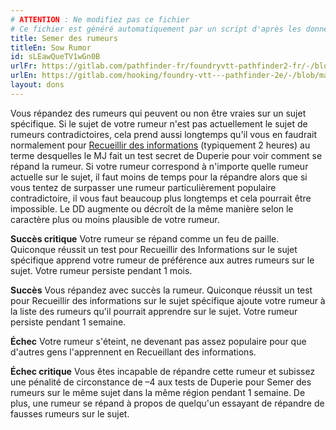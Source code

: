```yaml
---
# ATTENTION : Ne modifiez pas ce fichier
# Ce fichier est généré automatiquement par un script d'après les données du module Foundry VTT officiel et de sa traduction
title: Semer des rumeurs
titleEn: Sow Rumor
id: sLEawQueTV1wGn0B
urlFr: https://gitlab.com/pathfinder-fr/foundryvtt-pathfinder2-fr/-/blob/master/data/feats/sLEawQueTV1wGn0B.htm
urlEn: https://gitlab.com/hooking/foundry-vtt---pathfinder-2e/-/blob/master/packs/data/feats.db/sow-rumor.json
layout: dons
---
```

Vous répandez des rumeurs qui peuvent ou non être vraies sur un sujet spécifique. Si le sujet de votre rumeur n'est pas actuellement le sujet de rumeurs contradictoires, cela prend aussi longtemps qu'il vous en faudrait normalement pour [Recueillir des informations](../actions/recueillir-des-informations.html) (typiquement 2 heures) au terme desquelles le MJ fait un test secret de Duperie pour voir comment se répand la rumeur. Si votre rumeur correspond à n'importe quelle rumeur actuelle sur le sujet, il faut moins de temps pour la répandre alors que si vous tentez de surpasser une rumeur particulièrement populaire  contradictoire, il vous faut beaucoup plus longtemps et cela pourrait être impossible. Le DD augmente ou décroît de la même manière selon le caractère plus ou moins plausible de votre rumeur.

**Succès critique** Votre rumeur se répand comme un feu de paille. Quiconque réussit un test pour Recueillir des Informations sur le sujet spécifique apprend votre rumeur de préférence aux autres rumeurs sur le sujet. Votre rumeur persiste pendant 1 mois.

**Succès** Vous répandez avec succès la rumeur. Quiconque réussit un test pour Recueillir des informations sur le sujet spécifique ajoute votre rumeur à la liste des rumeurs qu'il pourrait apprendre sur le sujet. Votre rumeur persiste pendant 1 semaine.

**Échec** Votre rumeur s'éteint, ne devenant pas assez populaire pour que d'autres gens l'apprennent en Recueillant des informations.

**Échec critique** Vous êtes incapable de répandre cette rumeur et subissez une pénalité de circonstance de –4 aux tests de Duperie pour Semer des rumeurs sur le même sujet dans la même région pendant 1 semaine. De plus, une rumeur se répand à propos de quelqu'un essayant de répandre de fausses rumeurs sur le sujet.
